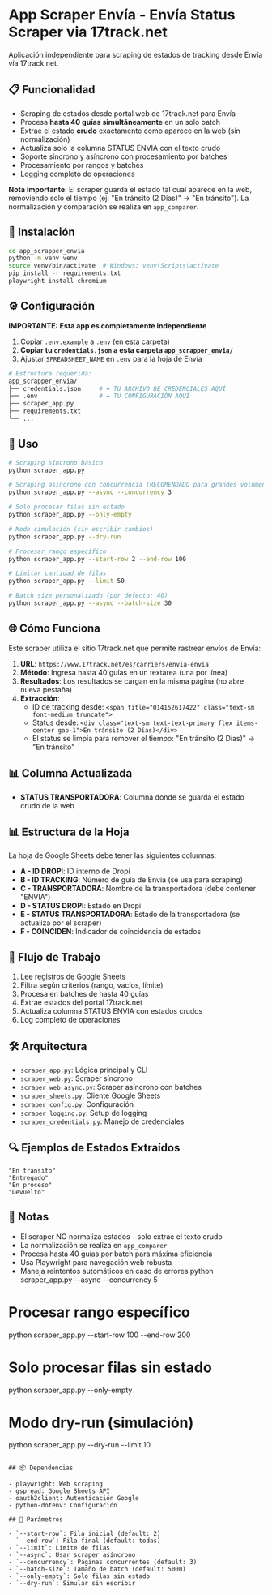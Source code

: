 # App Scraper Envía - Envía Status Scraper via 17track.net

Aplicación independiente para scraping de estados de tracking desde Envía vía 17track.net.

## 📋 Funcionalidad

- Scraping de estados desde portal web de 17track.net para Envía
- Procesa **hasta 40 guías simultáneamente** en un solo batch
- Extrae el estado **crudo** exactamente como aparece en la web (sin normalización)
- Actualiza solo la columna STATUS ENVIA con el texto crudo
- Soporte síncrono y asíncrono con procesamiento por batches
- Procesamiento por rangos y batches
- Logging completo de operaciones

**Nota Importante**: El scraper guarda el estado tal cual aparece en la web, removiendo solo el tiempo (ej: "En tránsito (2 Días)" -> "En tránsito"). La normalización y comparación se realiza en `app_comparer`.

## 🚀 Instalación

```bash
cd app_scrapper_envia
python -m venv venv
source venv/bin/activate  # Windows: venv\Scripts\activate
pip install -r requirements.txt
playwright install chromium
```

## ⚙️ Configuración

**IMPORTANTE: Esta app es completamente independiente**

1. Copiar `.env.example` a `.env` (en esta carpeta)
2. **Copiar tu `credentials.json` a esta carpeta `app_scrapper_envia/`**
3. Ajustar `SPREADSHEET_NAME` en `.env` para la hoja de Envía

```bash
# Estructura requerida:
app_scrapper_envia/
├── credentials.json     # ← TU ARCHIVO DE CREDENCIALES AQUÍ
├── .env                 # ← TU CONFIGURACIÓN AQUÍ
├── scraper_app.py
├── requirements.txt
└── ...
```

## 📝 Uso

```bash
# Scraping síncrono básico
python scraper_app.py

# Scraping asíncrono con concurrencia (RECOMENDADO para grandes volúmenes)
python scraper_app.py --async --concurrency 3

# Solo procesar filas sin estado
python scraper_app.py --only-empty

# Modo simulación (sin escribir cambios)
python scraper_app.py --dry-run

# Procesar rango específico
python scraper_app.py --start-row 2 --end-row 100

# Limitar cantidad de filas
python scraper_app.py --limit 50

# Batch size personalizado (por defecto: 40)
python scraper_app.py --async --batch-size 30
```

## 🌐 Cómo Funciona

Este scraper utiliza el sitio 17track.net que permite rastrear envíos de Envía:

1. **URL**: `https://www.17track.net/es/carriers/envía-envia`
2. **Método**: Ingresa hasta 40 guías en un textarea (una por línea)
3. **Resultados**: Los resultados se cargan en la misma página (no abre nueva pestaña)
4. **Extracción**:
   - ID de tracking desde: `<span title="014152617422" class="text-sm font-medium truncate">`
   - Status desde: `<div class="text-sm text-text-primary flex items-center gap-1">En tránsito (2 Días)</div>`
   - El status se limpia para remover el tiempo: "En tránsito (2 Días)" -> "En tránsito"

## 📊 Columna Actualizada

- **STATUS TRANSPORTADORA**: Columna donde se guarda el estado crudo de la web

## 📊 Estructura de la Hoja

La hoja de Google Sheets debe tener las siguientes columnas:

- **A - ID DROPI**: ID interno de Dropi
- **B - ID TRACKING**: Número de guía de Envía (se usa para scraping)
- **C - TRANSPORTADORA**: Nombre de la transportadora (debe contener "ENVIA")
- **D - STATUS DROPI**: Estado en Dropi
- **E - STATUS TRANSPORTADORA**: Estado de la transportadora (se actualiza por el scraper)
- **F - COINCIDEN**: Indicador de coincidencia de estados

## 🔄 Flujo de Trabajo

1. Lee registros de Google Sheets
2. Filtra según criterios (rango, vacíos, límite)
3. Procesa en batches de hasta 40 guías
4. Extrae estados del portal 17track.net
5. Actualiza columna STATUS ENVIA con estados crudos
6. Log completo de operaciones

## 🛠️ Arquitectura

- `scraper_app.py`: Lógica principal y CLI
- `scraper_web.py`: Scraper síncrono
- `scraper_web_async.py`: Scraper asíncrono con batches
- `scraper_sheets.py`: Cliente Google Sheets
- `scraper_config.py`: Configuración
- `scraper_logging.py`: Setup de logging
- `scraper_credentials.py`: Manejo de credenciales

## 🔍 Ejemplos de Estados Extraídos

```
"En tránsito"
"Entregado"
"En proceso"
"Devuelto"
```

## 📝 Notas

- El scraper NO normaliza estados - solo extrae el texto crudo
- La normalización se realiza en `app_comparer`
- Procesa hasta 40 guías por batch para máxima eficiencia
- Usa Playwright para navegación web robusta
- Maneja reintentos automáticos en caso de errores
  python scraper_app.py --async --concurrency 5

# Procesar rango específico

python scraper_app.py --start-row 100 --end-row 200

# Solo procesar filas sin estado

python scraper_app.py --only-empty

# Modo dry-run (simulación)

python scraper_app.py --dry-run --limit 10

```

## 📦 Dependencias

- playwright: Web scraping
- gspread: Google Sheets API
- oauth2client: Autenticación Google
- python-dotenv: Configuración

## 🔧 Parámetros

- `--start-row`: Fila inicial (default: 2)
- `--end-row`: Fila final (default: todas)
- `--limit`: Límite de filas
- `--async`: Usar scraper asíncrono
- `--concurrency`: Páginas concurrentes (default: 3)
- `--batch-size`: Tamaño de batch (default: 5000)
- `--only-empty`: Solo filas sin estado
- `--dry-run`: Simular sin escribir
```
